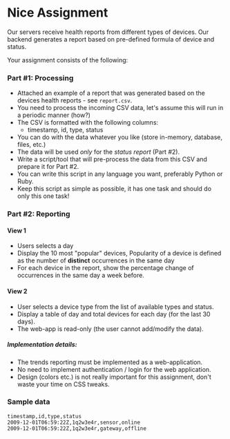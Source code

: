 # Nice Assignment

Our servers receive health reports from different types of devices. Our backend generates a report based on pre-defined formula of device and status.

Your assignment consists of the following:

### Part #1: Processing

* Attached an example of a report that was generated based on the devices health reports - see `report.csv`.
* You need to process the incoming CSV data, let's assume this will run in a periodic manner (how?)
* The CSV is formatted with the following columns:
  * timestamp, id, type, status
* You can do with the data whatever you like (store in-memory, database, files, etc.)
* The data will be used *only* for the *status report* (Part #2).
* Write a script/tool that will pre-process the data from this CSV and prepare it for Part #2.
* You can write this script in any language you want, preferably Python or Ruby.
* Keep this script as simple as possible, it has one task and should do only this one task!

### Part #2: Reporting
#### View 1
* Users selects a day
* Display the 10 most "popular" devices, Popularity of a device is defined as the number of **distinct** occurrences in the same day
* For each device in the report, show the percentage change of occurrences in the same day a week before.
#### View 2
* User selects a device type from the list of available types and status.
* Display a table of day and total devices for each day (for the last 30 days).
* The web-app is read-only (the user cannot add/modify the data).

##### Implementation details:
* The trends reporting must be implemented as a web-application.
* No need to implement authentication / login for the web application.
* Design (colors etc.) is not really important for this assignment, don't waste your time on CSS tweaks.


### Sample data

    timestamp,id,type,status
    2009-12-01T06:59:22Z,1q2w3e4r,sensor,online
    2009-12-01T06:59:22Z,1q2w3e4r,gateway,offline
